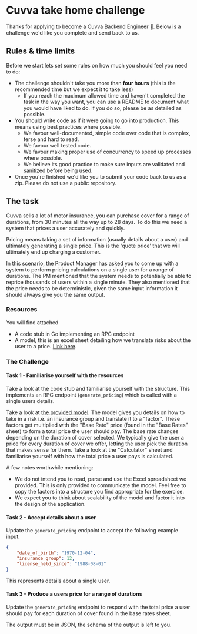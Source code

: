 # Cuvva take home challenge

Thanks for applying to become a Cuvva Backend Engineer 🎉. Below is a challenge we'd like you complete and send back to us.

## Rules & time limits

Before we start lets set some rules on how much you should feel you need to do:

- The challenge shouldn't take you more than **four hours** (this is the recommended time but we expect it to take less)
    - If you reach the maximum allowed time and haven't completed the task in the way you want, you can use a README
    to document what you would have liked to do. If you do so, please be as detailed as possible.
- You should write code as if it were going to go into production. This means using best practices where possible.
    - We favour well-documented, simple code over code that is complex, terse and hard to read.
    - We favour well tested code.
    - We favour making proper use of concurrency to speed up processes where possible.
    - We believe its good practice to make sure inputs are validated and sanitized before being used.
- Once you're finished we'd like you to submit your code back to us as a zip. Please do not use a public repository.

## The task

Cuvva sells a lot of motor insurance, you can purchase cover for a range of durations, from 30 minutes all the way up to
28 days. To do this we need a system that prices a user accurately and quickly.

Pricing means taking a set of information (usually details about a user) and ultimately generating a single price.
This is the 'quote price' that we will ultimately end up charging a customer.

In this scenario, the Product Manager has asked you to come up with a system to perform pricing calculations on a single
user for a range of durations.
The PM mentioned that the system needs to potentially be able to reprice thousands of users within a single minute.
They also mentioned that the price needs to be deterministic, given the same input information it should always give
you the same output.

### Resources

You will find attached

- A code stub in Go implementing an RPC endpoint
- A model, this is an excel sheet detailing how we translate risks about the user to a price. [Link here](https://docs.google.com/spreadsheets/d/10z5KCDmTXJQiCGIXDgPH7pmqRffbObUCdORXZLWmFVU/edit?usp=sharing).

### The Challenge

#### Task 1 - Familiarise yourself with the resources

Take a look at the code stub and familiarise yourself with the structure.
This implements an RPC endpoint (`generate_pricing`) which is called with a single users details.

Take a look at [the provided model](https://docs.google.com/spreadsheets/d/10z5KCDmTXJQiCGIXDgPH7pmqRffbObUCdORXZLWmFVU/edit?usp=sharing). The model gives you details on how to take in a risk i.e. an insurance group
and translate it to a "factor". These factors get multiplied with the "Base Rate" price (found in the "Base Rates"
sheet) to form a total price the user should pay. The base rate changes depending on the duration of cover selected.
We typically give the user a price for every duration of cover we offer, letting the user pick the duration that makes
sense for them.
Take a look at the "Calculator" sheet and familiarise yourself with how the total price a user pays is calculated.

A few notes worthwhile mentioning:
- We do not intend you to read, parse and use the Excel spreadsheet we provided. This is only provided to communicate
the model. Feel free to copy the factors into a structure you find appropriate for the exercise.
- We expect you to think about scalability of the model and factor it into the design of the application.

#### Task 2  - Accept details about a user

Update the `generate_pricing` endpoint to accept the following example input.

```json
{
    "date_of_birth": "1970-12-04",
    "insurance_group": 12,
    "license_held_since": "1988-08-01"
}
```

This represents details about a single user.

#### Task 3 -  Produce a users price for a range of durations

Update the `generate_pricing` endpoint to respond with the total price a user should pay for each duration of cover
found in the base rates sheet.

The output must be in JSON, the schema of the output is left to you.
